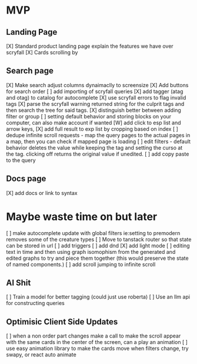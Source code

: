 # MVP
## Landing Page
 [X] Standard product landing page explain the features we have over scryfall
 [X] Cards scrolling by

## Search page
 [X] Make search adjust columns dynaimaclly to screensize
 [X] Add buttons for search order
 [ ] add importing of scryfall queries
 [X] add tagger (atag and otag) to catalog for autocomplete
 [X] use scryfall errors to flag invalid tags
    [X] parse the scryfall warning returned string for the culprit tags and then search the tree for said tags.
 [X] distinguish better between adding filter or group
 [ ] setting default behavior and storing blocks on your computer, can also make account if wanted
 [W] add click to esp list and arrow keys,
 [X] add full result to exp list by cropping based on index
 [ ] dedupe infinite scroll requests - map the query pages to the actual pages in a map, then you can check if mapped page is loading
 [ ] edit filters - default behavior deletes the value while keeping the tag and setting the curso at the tag. clicking off returns the original value if unedited.
 [ ] add copy paste to the query

## Docs page
 [X] add docs or link to syntax

# Maybe waste time on but later
 [ ] make autocomplete update with global filters ie:setting to premodern removes some of the creature types
 [ ] Move to tanstack router so that state can be stored in url
 [ ] add triggers
 [ ] add dnd
 [X] add light mode
 [ ] editing text in time and then using graph isomophism from the generated and edited graphs to try and piece them together (this would preserve the state of named components.)
 [ ] add scroll jumping to infinite scroll
## AI Shit
 [ ] Train a model for better tagging (could just use roberta)
 [ ] Use an llm api for constructing queries 
## Optimisic Client Side Updates
 [ ] when a non order part changes make a call to make the scroll appear with the same cards in the center of the screen, can a play an animation
 [ ] use easy animation library to make the cards move when filters change, try swapy, or react auto animate

